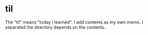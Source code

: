 # til

The "til" means "today I learned".
I add contents as my own memo.
I separated the directory depends on the contents.
